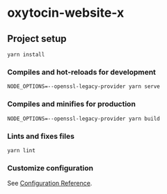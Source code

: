 # oxytocin-website-x

## Project setup
```
yarn install
```

### Compiles and hot-reloads for development
```
NODE_OPTIONS=--openssl-legacy-provider yarn serve
```

### Compiles and minifies for production
```
NODE_OPTIONS=--openssl-legacy-provider yarn build
```

### Lints and fixes files
```
yarn lint
```

### Customize configuration
See [Configuration Reference](https://cli.vuejs.org/config/).
